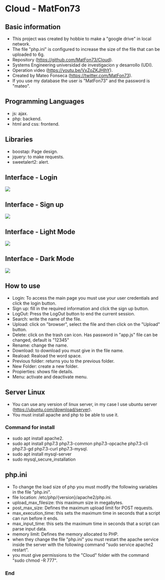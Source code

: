# Cloud - MatFon73

## Basic information
- This project was created by hobbie to make a "google drive" in local network.
- The file "php.ini" is configured to increase the size of the file that can be uploaded to 6g. 
- Repository (https://github.com/MatFon73/Cloud).
- Systems Engineering universidad de investigacion y desarrollo (UDI).
- Operation video (https://youtu.be/VxZoZKJHlhY).
- Created by Mateo Fonseca (https://twitter.com/MatFon73).
- If you use my database the user is "MatFon73" and the password is "mateo".

## Programming Languages
- js: ajax.
- php: backend.
- html and css: frontend.

## Libraries
- boostap: Page design.
- jquery: to make requests.
- sweetalert2: alert.
## Interface - Login
![](https://i.ibb.co/Q684Tzq/Logn.png)

## Interface - Sign up
![](https://i.ibb.co/0Mv3mbx/SignIn.png)

## Interface - Light Mode
![](https://i.ibb.co/0DtdsrP/Light-mode.png)

## Interface - Dark Mode
![](https://i.ibb.co/0q7gLjb/Dark-mode.png)

## How to use
- Login: To access the main page you must use your user credentials and click the login button.
- Sign up: fill in the required information and click the sign up button.
- LogOut: Press the LogOut button to end the current session.
- Search: write the name of the file.
- Upload: click on "browser", select the file and then click on the "Upload" button.
- Delete: click on the trash can icon. Has password in "app.js" file can be changed, default is "12345"
- Rename: change the name.
- Download: to download you must give in the file name.
- Reaload: Reaload the word space.
- Previous folder: returns you to the previous folder.
- New Folder: create a new folder. 
- Propierties: shows file details.
- Menu: activate and deactivate menu.

## Server Linux
- You can use any version of linux server, in my case I use ubuntu server (https://ubuntu.com/download/server).
- You must install apache and php to be able to use it.

### Command for install
- sudo apt install apache2.
- sudo apt install php7.3 php7.3-common php7.3-opcache php7.3-cli php7.3-gd php7.3-curl php7.3-mysql.
- sudo apt install mysql-server
- sudo mysql_secure_installation

## php.ini
- To change the load size of php you must modify the following variables in the file "php.ini".
- file location: /etc/php/{version}/apache2/php.ini.
- upload_max_filesize: this maximum size in megabytes. 
- post_max_size: Defines the maximum upload limit for POST requests.
- max_execution_time: this sets the maximum time in seconds that a script can run before it ends.
- max_input_time: this sets the maximum time in seconds that a script can parse input data.
- memory limit: Defines the memory allocated to PHP.
- when they change the file "php.ini" you must restart the apache service inside the server with the following command "sudo service apache2 restart".
- you must give permissions to the "Cloud" folder with the command "sudo chmod -R 777".

### End
